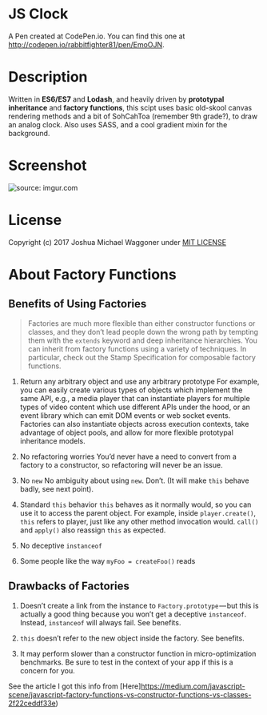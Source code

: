 # JS Clock
A Pen created at CodePen.io. You can find this one at http://codepen.io/rabbitfighter81/pen/EmoOJN.

# Description

Written in **ES6/ES7** and **Lodash**, and heavily driven by **prototypal inheritance** and **factory functions**, this scipt uses basic old-skool canvas rendering methods and a bit of SohCahToa (remember 9th grade?), to draw an analog clock. Also uses SASS, and a cool gradient mixin for the background.

# Screenshot
<img src="http://i.imgur.com/ZWn7Xjs.jpg" title="source: imgur.com" />

# License
Copyright (c) 2017 Joshua Michael Waggoner under [MIT LICENSE](LICENSE)

# About Factory Functions

## Benefits of Using Factories

>Factories are much more flexible than either constructor functions or classes, and they don’t lead people down the wrong path by tempting them with the `extends` keyword and deep inheritance hierarchies. You can inherit from factory functions using a variety of techniques. In particular, check out the Stamp Specification for composable factory functions.

1. Return any arbitrary object and use any arbitrary prototype
For example, you can easily create various types of objects which implement the same API, e.g., a media player that can instantiate players for multiple types of video content which use different APIs under the hood, or an event library which can emit DOM events or web socket events.
Factories can also instantiate objects across execution contexts, take advantage of object pools, and allow for more flexible prototypal inheritance models.

2. No refactoring worries
You’d never have a need to convert from a factory to a constructor, so refactoring will never be an issue.

3. No `new`
No ambiguity about using `new`. Don’t. (It will make `this` behave badly, see next point).

4. Standard `this` behavior
`this` behaves as it normally would, so you can use it to access the parent object. For example, inside `player.create()`, `this` refers to player, just like any other method invocation would. `call()` and `apply()` also reassign `this` as expected.

5. No deceptive `instanceof`

6. Some people like the way `myFoo = createFoo()` reads

## Drawbacks of Factories

1. Doesn’t create a link from the instance to `Factory.prototype` — but this is actually a good thing because you won’t get a deceptive `instanceof`. Instead, `instanceof` will always fail. See benefits.

2. `this` doesn’t refer to the new object inside the factory. See benefits.

3. It may perform slower than a constructor function in micro-optimization benchmarks. Be sure to test in the context of your app if this is a concern for you. 

See the article I got this info from [Here]https://medium.com/javascript-scene/javascript-factory-functions-vs-constructor-functions-vs-classes-2f22ceddf33e)



 
